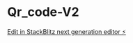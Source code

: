 # Qr_code-V2

[Edit in StackBlitz next generation editor ⚡️](https://stackblitz.com/~/github.com/royboy31/Qr_code-V2)